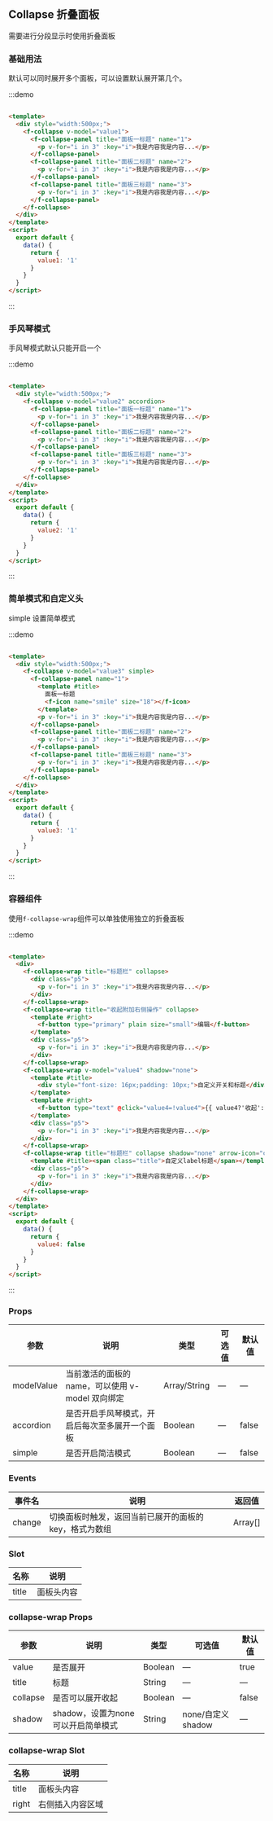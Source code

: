 ## Collapse 折叠面板

需要进行分段显示时使用折叠面板

### 基础用法

默认可以同时展开多个面板，可以设置默认展开第几个。

:::demo

```html

<template>
  <div style="width:500px;">
    <f-collapse v-model="value1">
      <f-collapse-panel title="面板一标题" name="1">
        <p v-for="i in 3" :key="i">我是内容我是内容...</p>
      </f-collapse-panel>
      <f-collapse-panel title="面板二标题" name="2">
        <p v-for="i in 3" :key="i">我是内容我是内容...</p>
      </f-collapse-panel>
      <f-collapse-panel title="面板三标题" name="3">
        <p v-for="i in 3" :key="i">我是内容我是内容...</p>
      </f-collapse-panel>
    </f-collapse>
  </div>
</template>
<script>
  export default {
    data() {
      return {
        value1: '1'
      }
    }
  }
</script>
```

:::

### 手风琴模式

手风琴模式默认只能开启一个

:::demo

```html

<template>
  <div style="width:500px;">
    <f-collapse v-model="value2" accordion>
      <f-collapse-panel title="面板一标题" name="1">
        <p v-for="i in 3" :key="i">我是内容我是内容...</p>
      </f-collapse-panel>
      <f-collapse-panel title="面板二标题" name="2">
        <p v-for="i in 3" :key="i">我是内容我是内容...</p>
      </f-collapse-panel>
      <f-collapse-panel title="面板三标题" name="3">
        <p v-for="i in 3" :key="i">我是内容我是内容...</p>
      </f-collapse-panel>
    </f-collapse>
  </div>
</template>
<script>
  export default {
    data() {
      return {
        value2: '1'
      }
    }
  }
</script>
```

:::

### 简单模式和自定义头

simple 设置简单模式

:::demo

```html

<template>
  <div style="width:500px;">
    <f-collapse v-model="value3" simple>
      <f-collapse-panel name="1">
        <template #title>
          面板一标题
          <f-icon name="smile" size="18"></f-icon>
        </template>
        <p v-for="i in 3" :key="i">我是内容我是内容...</p>
      </f-collapse-panel>
      <f-collapse-panel title="面板二标题" name="2">
        <p v-for="i in 3" :key="i">我是内容我是内容...</p>
      </f-collapse-panel>
      <f-collapse-panel title="面板三标题" name="3">
        <p v-for="i in 3" :key="i">我是内容我是内容...</p>
      </f-collapse-panel>
    </f-collapse>
  </div>
</template>
<script>
  export default {
    data() {
      return {
        value3: '1'
      }
    }
  }
</script>
```

:::

### 容器组件

使用`f-collapse-wrap`组件可以单独使用独立的折叠面板

:::demo

```html

<template>
  <div>
    <f-collapse-wrap title="标题栏" collapse>
      <div class="p5">
        <p v-for="i in 3" :key="i">我是内容我是内容...</p>
      </div>
    </f-collapse-wrap>
    <f-collapse-wrap title="收起附加右侧操作" collapse>
      <template #right>
        <f-button type="primary" plain size="small">编辑</f-button>
      </template>
      <div class="p5">
        <p v-for="i in 3" :key="i">我是内容我是内容...</p>
      </div>
    </f-collapse-wrap>
    <f-collapse-wrap v-model="value4" shadow="none">
      <template #title>
        <div style="font-size: 16px;padding: 10px;">自定义开关和标题</div>
      </template>
      <template #right>
        <f-button type="text" @click="value4=!value4">{{ value4?'收起':'展开' }}</f-button>
      </template>
      <div class="p5">
        <p v-for="i in 3" :key="i">我是内容我是内容...</p>
      </div>
    </f-collapse-wrap>
    <f-collapse-wrap title="标题栏" collapse shadow="none" arrow-icon="caret-down">
      <template #title><span class="title">自定义label标题</span></template>
      <div class="p5">
        <p v-for="i in 3" :key="i">我是内容我是内容...</p>
      </div>
    </f-collapse-wrap>
  </div>
</template>
<script>
  export default {
    data() {
      return {
        value4: false
      }
    }
  }
</script>
```

:::

### Props

| 参数      | 说明    | 类型      | 可选值       | 默认值   |
|---------- |-------- |---------- |-------------  |-------- |
| modelValue     | 当前激活的面板的 name，可以使用 v-model 双向绑定   | Array/String  |    —       |    —    |
| accordion     | 是否开启手风琴模式，开启后每次至多展开一个面板   | Boolean  |    —       |    false    |
| simple     | 是否开启简洁模式   | Boolean  |    —       |    false    |

### Events

| 事件名      | 说明    | 返回值      |
|---------- |-------- |---------- |
| change     | 切换面板时触发，返回当前已展开的面板的 key，格式为数组   | Array[]  |

### Slot

| 名称      | 说明    |
|---------- |-------- |
| title     | 面板头内容   |

### collapse-wrap Props

| 参数      | 说明    | 类型      | 可选值       | 默认值   |
|---------- |-------- |---------- |-------------  |-------- |
| value     | 是否展开   | Boolean  |    —       |   true    |
| title     | 标题   | String  |    —       |   —     |
| collapse  | 是否可以展开收起   | Boolean  |    —       |    false    |
| shadow  | shadow，设置为none可以开启简单模式   | String  |  none/自定义shadow    |    —     |

### collapse-wrap Slot

| 名称      | 说明    |
|---------- |-------- |
| title     | 面板头内容   |
| right     | 右侧插入内容区域   |

